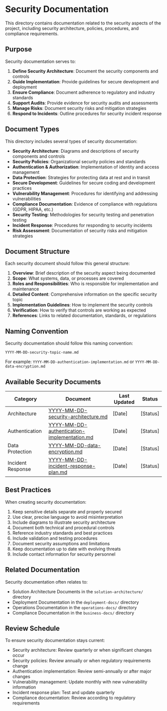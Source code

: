 # Security Documentation

This directory contains documentation related to the security aspects of the project, including security architecture, policies, procedures, and compliance requirements.

## Purpose

Security documentation serves to:

1. **Define Security Architecture**: Document the security components and controls
2. **Guide Implementation**: Provide guidelines for secure development and deployment
3. **Ensure Compliance**: Document adherence to regulatory and industry standards
4. **Support Audits**: Provide evidence for security audits and assessments
5. **Manage Risks**: Document security risks and mitigation strategies
6. **Respond to Incidents**: Outline procedures for security incident response

## Document Types

This directory includes several types of security documentation:

- **Security Architecture**: Diagrams and descriptions of security components and controls
- **Security Policies**: Organizational security policies and standards
- **Authentication & Authorization**: Implementation of identity and access management
- **Data Protection**: Strategies for protecting data at rest and in transit
- **Secure Development**: Guidelines for secure coding and development practices
- **Vulnerability Management**: Procedures for identifying and addressing vulnerabilities
- **Compliance Documentation**: Evidence of compliance with regulations (GDPR, HIPAA, etc.)
- **Security Testing**: Methodologies for security testing and penetration testing
- **Incident Response**: Procedures for responding to security incidents
- **Risk Assessment**: Documentation of security risks and mitigation strategies

## Document Structure

Each security document should follow this general structure:

1. **Overview**: Brief description of the security aspect being documented
2. **Scope**: What systems, data, or processes are covered
3. **Roles and Responsibilities**: Who is responsible for implementation and maintenance
4. **Detailed Content**: Comprehensive information on the specific security topic
5. **Implementation Guidelines**: How to implement the security controls
6. **Verification**: How to verify that controls are working as expected
7. **References**: Links to related documentation, standards, or regulations

## Naming Convention

Security documentation should follow this naming convention:

```
YYYY-MM-DD-security-topic-name.md
```

For example: `YYYY-MM-DD-authentication-implementation.md` or `YYYY-MM-DD-data-encryption.md`

## Available Security Documents

| Category | Document | Last Updated | Status |
|----------|----------|-------------|--------|
| Architecture | [YYYY-MM-DD-security-architecture.md](./YYYY-MM-DD-security-architecture.md) | [Date] | [Status] |
| Authentication | [YYYY-MM-DD-authentication-implementation.md](./YYYY-MM-DD-authentication-implementation.md) | [Date] | [Status] |
| Data Protection | [YYYY-MM-DD-data-encryption.md](./YYYY-MM-DD-data-encryption.md) | [Date] | [Status] |
| Incident Response | [YYYY-MM-DD-incident-response-plan.md](./YYYY-MM-DD-incident-response-plan.md) | [Date] | [Status] |

## Best Practices

When creating security documentation:

1. Keep sensitive details separate and properly secured
2. Use clear, precise language to avoid misinterpretation
3. Include diagrams to illustrate security architecture
4. Document both technical and procedural controls
5. Reference industry standards and best practices
6. Include validation and testing procedures
7. Document security assumptions and limitations
8. Keep documentation up to date with evolving threats
9. Include contact information for security personnel

## Related Documentation

Security documentation often relates to:
- Solution Architecture Documents in the `solution-architecture/` directory
- Deployment Documentation in the `deployment-docs/` directory
- Operations Documentation in the `operations-docs/` directory
- Compliance Documentation in the `business-docs/` directory

## Review Schedule

To ensure security documentation stays current:

- Security architecture: Review quarterly or when significant changes occur
- Security policies: Review annually or when regulatory requirements change
- Authentication implementation: Review semi-annually or after major changes
- Vulnerability management: Update monthly with new vulnerability information
- Incident response plan: Test and update quarterly
- Compliance documentation: Review according to regulatory requirements 